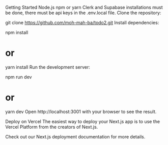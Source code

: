 Getting Started
Node.js
npm or yarn
Clerk and Supabase installations must be done, there must be api keys in the .env.local file.
Clone the repository:

git clone https://github.com/moh-mah-ba/todo2.git
Install dependencies:

npm install
# or
yarn install
Run the development server:

npm run dev
# or
yarn dev
Open http://localhost:3001 with your browser to see the result.

Deploy on Vercel
The easiest way to deploy your Next.js app is to use the Vercel Platform from the creators of Next.js.

Check out our Next.js deployment documentation for more details.